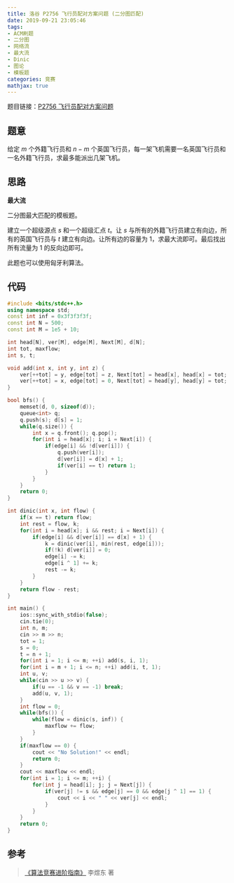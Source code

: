```yaml
---
title: 洛谷 P2756 飞行员配对方案问题 (二分图匹配)
date: 2019-09-21 23:05:46
tags:
- ACM刷题
- 二分图
- 网络流
- 最大流
- Dinic
- 图论
- 模板题
categories: 竞赛
mathjax: true
---
```


题目链接：[P2756 飞行员配对方案问题](https://www.luogu.org/problem/P2756)

## 题意

给定 $m$ 个外籍飞行员和 $n - m$ 个英国飞行员，每一架飞机需要一名英国飞行员和一名外籍飞行员，求最多能派出几架飞机。

<!--more-->

## 思路

**最大流**

二分图最大匹配的模板题。

建立一个超级源点 $s$ 和一个超级汇点 $t$。让 $s$ 与所有的外籍飞行员建立有向边，所有的英国飞行员与 $t$ 建立有向边。让所有边的容量为 $1$，求最大流即可。最后找出所有流量为 $1$ 的反向边即可。

此题也可以使用匈牙利算法。

## 代码

```cpp
#include <bits/stdc++.h>
using namespace std;
const int inf = 0x3f3f3f3f;
const int N = 500;
const int M = 1e5 + 10;

int head[N], ver[M], edge[M], Next[M], d[N];
int tot, maxflow;
int s, t;

void add(int x, int y, int z) {
    ver[++tot] = y, edge[tot] = z, Next[tot] = head[x], head[x] = tot;
    ver[++tot] = x, edge[tot] = 0, Next[tot] = head[y], head[y] = tot;
}

bool bfs() {
    memset(d, 0, sizeof(d));
    queue<int> q;
    q.push(s); d[s] = 1;
    while(q.size()) {
        int x = q.front(); q.pop();
        for(int i = head[x]; i; i = Next[i]) {
            if(edge[i] && !d[ver[i]]) {
                q.push(ver[i]);
                d[ver[i]] = d[x] + 1;
                if(ver[i] == t) return 1;
            }
        }
    }
    return 0;
}

int dinic(int x, int flow) {
    if(x == t) return flow;
    int rest = flow, k;
    for(int i = head[x]; i && rest; i = Next[i]) {
        if(edge[i] && d[ver[i]] == d[x] + 1) {
            k = dinic(ver[i], min(rest, edge[i]));
            if(!k) d[ver[i]] = 0;
            edge[i] -= k;
            edge[i ^ 1] += k;
            rest -= k;
        }
    }
    return flow - rest;
}

int main() {
    ios::sync_with_stdio(false);
    cin.tie(0);
    int n, m;
    cin >> m >> n;
    tot = 1;
    s = 0;
    t = n + 1;
    for(int i = 1; i <= m; ++i) add(s, i, 1);
    for(int i = m + 1; i <= n; ++i) add(i, t, 1);
    int u, v;
    while(cin >> u >> v) {
        if(u == -1 && v == -1) break;
        add(u, v, 1);
    }
    int flow = 0;
    while(bfs()) {
        while(flow = dinic(s, inf)) {
            maxflow += flow;
        }
    }
    if(maxflow == 0) {
        cout << "No Solution!" << endl;
        return 0;
    }
    cout << maxflow << endl;
    for(int i = 1; i <= m; ++i) {
        for(int j = head[i]; j; j = Next[j]) {
            if(ver[j] != s && edge[j] == 0 && edge[j ^ 1] == 1) {
                cout << i << " " << ver[j] << endl;
            }
        }
    }
    return 0;
}
```

## 参考

> [《算法竞赛进阶指南》](https://book.douban.com/subject/30136932/) 李煜东 著